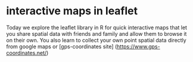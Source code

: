 # interactive maps in leaflet


Today we explore the leaflet library in R for quick interactive maps that let you share spatial data with friends and family and allow them to browse it on their own.
You also learn to collect your own point spatial data directly from google maps or [gps-coordinates site] (https://www.gps-coordinates.net/)
